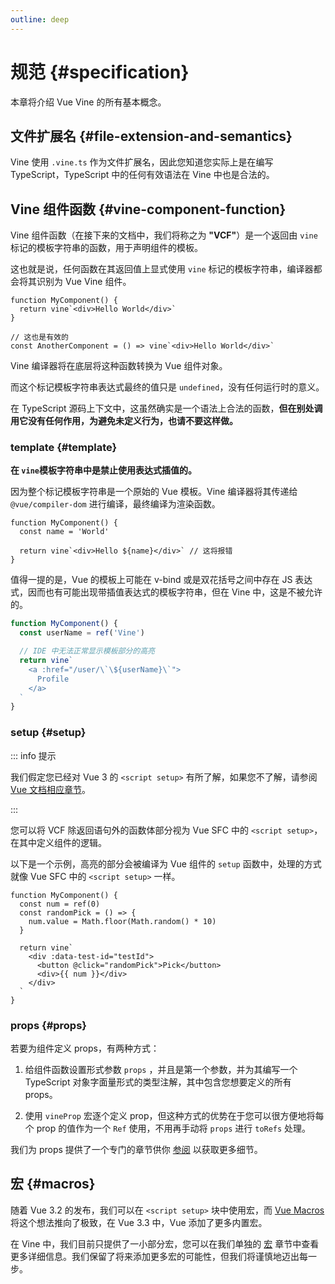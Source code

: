 ```yaml
---
outline: deep
---
```


# 规范 {#specification}

本章将介绍 Vue Vine 的所有基本概念。

## 文件扩展名 {#file-extension-and-semantics}

Vine 使用 `.vine.ts` 作为文件扩展名，因此您知道您实际上是在编写 TypeScript，TypeScript 中的任何有效语法在 Vine 中也是合法的。

## Vine 组件函数 {#vine-component-function}

Vine 组件函数（在接下来的文档中，我们将称之为 **"VCF"**）是一个返回由 `vine` 标记的模板字符串的函数，用于声明组件的模板。

这也就是说，任何函数在其返回值上显式使用 `vine` 标记的模板字符串，编译器都会将其识别为 Vue Vine 组件。

```vue-vine
function MyComponent() {
  return vine`<div>Hello World</div>`
}

// 这也是有效的
const AnotherComponent = () => vine`<div>Hello World</div>`
```

Vine 编译器将在底层将这种函数转换为 Vue 组件对象。

而这个标记模板字符串表达式最终的值只是 `undefined`，没有任何运行时的意义。

在 TypeScript 源码上下文中，这虽然确实是一个语法上合法的函数，<b class="text-rose-400">但在别处调用它没有任何作用，为避免未定义行为，也请不要这样做。</b>

### template {#template}

**在 `vine`模板字符串中是禁止使用表达式插值的。**

因为整个标记模板字符串是一个原始的 Vue 模板。Vine 编译器将其传递给 `@vue/compiler-dom` 进行编译，最终编译为渲染函数。

```vue-vine
function MyComponent() {
  const name = 'World'

  return vine`<div>Hello ${name}</div>` // 这将报错
}
```

值得一提的是，Vue 的模板上可能在 v-bind 或是双花括号之间中存在 JS 表达式，因而也有可能出现带插值表达式的模板字符串，但在 Vine 中，这是不被允许的。

```ts
function MyComponent() {
  const userName = ref('Vine')

  // IDE 中无法正常显示模板部分的高亮
  return vine`
    <a :href="/user/\`\${userName}\`">
      Profile
    </a>
  `
}
```

### setup {#setup}

::: info 提示

我们假定您已经对 Vue 3 的 `<script setup>` 有所了解，如果您不了解，请参阅 [Vue 文档相应章节](https://cn.vuejs.org/api/sfc-script-setup.html#script-setup)。

:::

您可以将 VCF 除返回语句外的函数体部分视为 Vue SFC 中的 `<script setup>`，在其中定义组件的逻辑。

以下是一个示例，高亮的部分会被编译为 Vue 组件的 `setup` 函数中，处理的方式就像 Vue SFC 中的 `<script setup>` 一样。

```vue-vine {2-5}
function MyComponent() {
  const num = ref(0)
  const randomPick = () => {
    num.value = Math.floor(Math.random() * 10)
  }

  return vine`
    <div :data-test-id="testId">
      <button @click="randomPick">Pick</button>
      <div>{{ num }}</div>
    </div>
  `
}
```

### props {#props}

若要为组件定义 props，有两种方式：

1. 给组件函数设置形式参数 `props` ，并且是第一个参数，并为其编写一个 TypeScript 对象字面量形式的类型注解，其中包含您想要定义的所有 props。

2. 使用 `vineProp` 宏逐个定义 prop，但这种方式的优势在于您可以很方便地将每个 prop 的值作为一个 `Ref` 使用，不用再手动将 `props` 进行 `toRefs` 处理。

我们为 props 提供了一个专门的章节供你 [参阅](./props.html) 以获取更多细节。

## 宏 {#macros}

随着 Vue 3.2 的发布，我们可以在 `<script setup>` 块中使用宏，而 [Vue Macros](https://vue-macros.sxzz.moe/) 将这个想法推向了极致，在 Vue 3.3 中，Vue 添加了更多内置宏。

在 Vine 中，我们目前只提供了一小部分宏，您可以在我们单独的 [宏](./macros.html) 章节中查看更多详细信息。我们保留了将来添加更多宏的可能性，但我们将谨慎地迈出每一步。
